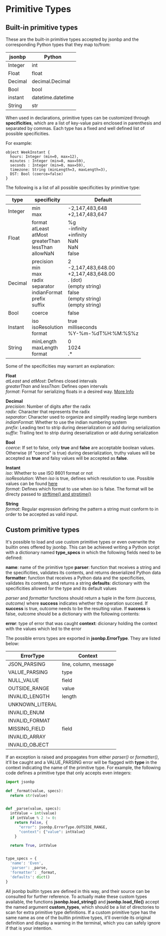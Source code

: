 # Primitive Types

## Built-in primitive types

These are the built-in primitive types accepted by jsonbp and the corresponding Python
types that they map to/from:

| jsonbp   | Python |
| ------   | ------ |
| Integer  | int |
| Float    | float |
| Decimal  | decimal.Decimal |
| Bool     | bool |
| instant | datetime.datetime |
| String   |  str |

When used in declarations, primitive types can be customized through
**specificities**, which are a list of key-value pairs enclosed in parenthesis and
separated by commas. Each type has a fixed and well defined list of possible
specificities.

For example:
```
object WeekInstant {
  hours: Integer (min=0, max=12),
  minutes : Integer (min=0, max=59),
  seconds : Integer (min=0, max=59),
  timezone: String (minLength=3, maxLength=3),
  DST: Bool (coerce=false)
}
```

The following is a list of all possible specificities by primitive type:

| type | specificity | Default |
| ------   | ------ | ------   |
| Integer  | min<br>max | -2,147,483,648<br>+2,147,483,647 |
| Float  | format<br>atLeast<br>atMost<br>greaterThan<br>lessThan<br>allowNaN<br> | %g<br>-infinity<br>+infinity<br>NaN<br>NaN<br>false |
| Decimal | precision<br>min<br>max<br>radix<br>separator<br>indianFormat<br>prefix<br>suffix | 2<br>-2,147,483,648.00<br>+2,147,483,648.00<br>. (dot)<br>(empty string)<br>false<br>(empty string)<br>(empty string) |
| Bool | coerce | false |
| Instant | iso<br>isoResolution<br>format | true<br>milliseconds<br>%Y-%m-%dT%H:%M:%S%z |
| String | minLength<br>maxLength<br>format | 0<br>1024<br>.* |

Some of the specificities may warrant an explanation:

**Float**  
*atLeast* and *atMost*: Defines closed intervals  
*greaterThan* and *lessThan*: Defines open intervals  
*format*: Format for serializing floats in a desired way. [More Info](https://docs.python.org/3/library/string.html#format-specification-mini-language)

**Decimal**  
*precision*: Number of digits after the radix  
*radix*: Character that represents the radix  
*separator*: Character used to organize and simplify reading large numbers  
*indianFormat*: Whether to use the indian numbering system  
*prefix*: Leading text to strip during deserialization or add during serialization  
*suffix*: Trailing text to strip during deserialization or add during serialization

**Bool**  
*coerce*: If set to false, only **true** and **false** are acceptable boolean values.
Otherwise (if "coerce" is true) during deserialization, truthy values will
be accepted as **true** and falsy values will be accepted as **false**.

**Instant**  
*iso*: Whether to use ISO 8601 format or not  
*isoResolution*: When *iso* is true, defines which resolution to use. Possible values can be found [here](https://docs.python.org/3/library/datetime.html#datetime.datetime.isoformat)  
*format*: Defines which format to use when *iso* is false. The format will be directy passed to
[strftime() and strptime()](https://docs.python.org/3/library/datetime.html#strftime-and-strptime-behavior)

**String**  
*format*: Regular expression defining the pattern a string must conform to in order to be accepted as valid input.

## Custom primitive types

It's possible to load and use custom primitive types or even overwrite the builtin ones offered by jsonbp.
This can be achieved writing a Python script with a dictionary named **type_specs** in which the following
fields need to be defined:

**name**: name of the primitive type
**parser**: function that receives a string and the specificities, validates its contents, and returns
deserialized Python data
**formatter**: function that receives a Python data and the specificities, validates its contents,
and returns a string
**defaults**: dictionary with the specificities allowed for the type and its default values

*parser* and *formatter* functions should return a tuple in the form *(success, outcome)* where **success**
indicates whether the operation succeed. If **success** is true, outcome needs to be the resulting
value. If **success** is false, outcome should be a dictionary with the following contents:

**error**: type of error that was caught
**context**: dicionary holding the context with the values which led to the error

The possible errors types are exported in **jsonbp.ErrorType**.
They are listed below:

| ErrorType | Context |
| ------   | ------ |
| JSON_PARSING     | line, column, message |
| VALUE_PARSING    | type                  |
| NULL_VALUE       | field                 |
| OUTSIDE_RANGE    | value                 |
| INVALID_LENGTH   | length                |
| UNKNOWN_LITERAL  |                       |
| INVALID_ENUM     |                       |
| INVALID_FORMAT   |                       |
| MISSING_FIELD    | field                 |
| INVALID_ARRAY    |                       |
| INVALID_OBJECT   |                       |

If an exception is raised and propagates from either *parser()* or *formatter()*, it'll be caught and a
VALUE_PARSING error will be flagged with **type** in the context indicating the name of the primitive type.
For example, the following code defines a primitive type that only accepts even integers:

```py
import jsonbp

def _format(value, specs):
  return str(value)


def _parse(value, specs):
  intValue = int(value)
  if intValue % 2 != 0:
    return False, {
      "error": jsonbp.ErrorType.OUTSIDE_RANGE,
      "context": {"value": intValue}
    }

  return True, intValue


type_specs = {
  'name': 'Even',
  'parser': _parse,
  'formatter': _format,
  'defaults': dict()
}

```

All jsonbp builtin types are defined in this way, and their source can be consulted for further reference.
To actually make these custom types available, the functions **jsonbp.load_string()** and **jsonbp.load_file()**
accept the named argument **custom_types**, which should be a list of directories to scan for extra primitive
type definitions. If a custom primitive type has the same name as one of the builtin
primitive types, it'll override its original definition and display a warning in the terminal, which you
can safely ignore if that is your intention.

